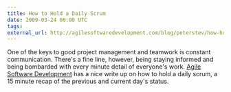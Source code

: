 ```yaml
---
title: How to Hold a Daily Scrum
date: 2009-03-24 00:00 UTC
tags:
external_url: http://agilesoftwaredevelopment.com/blog/peterstev/how-hold-daily-scrum
---
```


One of the keys to good project management and teamwork is constant communication. There's a fine line, however, being staying informed and being bombarded with every minute detail of everyone's work.  <a href="http://www.agilesoftwaredevelopment.com">Agile Software Development</a> has a nice write up on how to hold a daily scrum, a 15 minute recap of the previous and current day's status.
